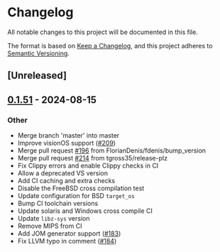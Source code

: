 # Changelog
All notable changes to this project will be documented in this file.

The format is based on [Keep a Changelog](https://keepachangelog.com/en/1.0.0/),
and this project adheres to [Semantic Versioning](https://semver.org/spec/v2.0.0.html).

## [Unreleased]

## [0.1.51](https://github.com/fredszaq/cmake-rs/compare/v0.1.50...v0.1.51) - 2024-08-15

### Other
- Merge branch 'master' into master
- Improve visionOS support ([#209](https://github.com/fredszaq/cmake-rs/pull/209))
- Merge pull request [#196](https://github.com/fredszaq/cmake-rs/pull/196) from FlorianDenis/fdenis/bump_version
- Merge pull request [#214](https://github.com/fredszaq/cmake-rs/pull/214) from tgross35/release-plz
- Fix Clippy errors and enable Clippy checks in CI
- Allow a deprecated VS version
- Add CI caching and extra checks
- Disable the FreeBSD cross compilation test
- Update configuration for BSD `target_os`
- Bump CI toolchain versions
- Update solaris and Windows cross compile CI
- Update `libz-sys` version
- Remove MIPS from CI
- Add JOM generator support ([#183](https://github.com/fredszaq/cmake-rs/pull/183))
- Fix LLVM typo in comment ([#184](https://github.com/fredszaq/cmake-rs/pull/184))
